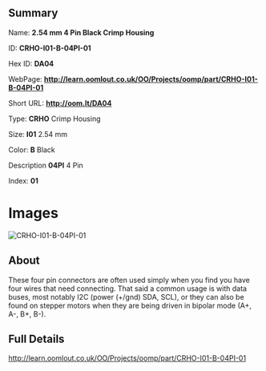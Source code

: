 

## Summary
 
Name: __2.54 mm 4 Pin Black Crimp Housing__

ID: __CRHO-I01-B-04PI-01__

Hex ID: __DA04__

WebPage: __http://learn.oomlout.co.uk/OO/Projects/oomp/part/CRHO-I01-B-04PI-01__

Short URL: __http://oom.lt/DA04__


Type: __CRHO__ Crimp Housing 

Size: __I01__ 2.54 mm 

Color: __B__ Black 

Description __04PI__ 4 Pin 

Index: __01__


 # Images
![CRHO-I01-B-04PI-01](http://oomlout.com/oomp-gen/parts/CRHO-I01-B-04PI-01/CRHO-I01-B-04PI-01_420.jpg)

## About

These four pin connectors are often used simply when you find you have four wires that need connecting. That said a common usage is with data buses, most notably I2C (power (+/gnd) SDA, SCL), or they can also be found on stepper motors when they are being driven in bipolar mode (A+, A-, B+, B-).

 ## Full Details

 http://learn.oomlout.co.uk/OO/Projects/oomp/part/CRHO-I01-B-04PI-01














